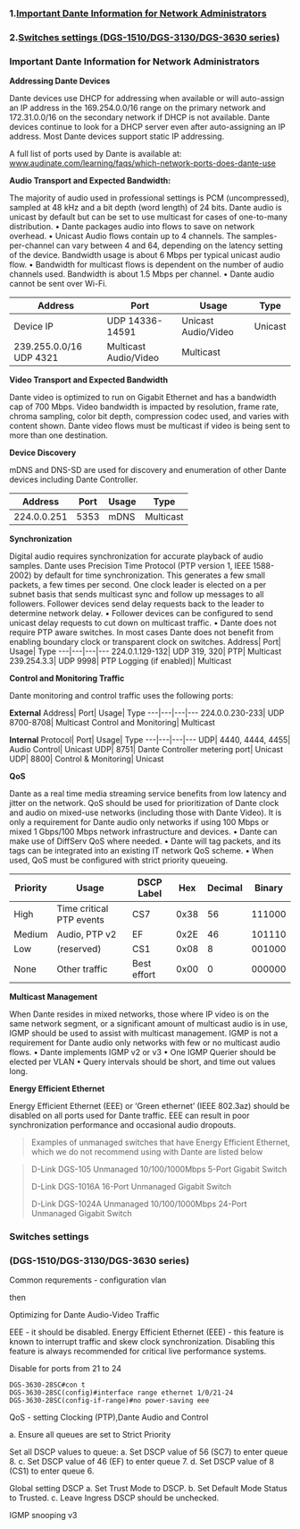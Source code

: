 ### 1.[Important Dante Information for Network Administrators](#Important-Dante-Information-for-Network-Administrators)
### 2.[Switches settings (DGS-1510/DGS-3130/DGS-3630 series)](#Switches-settings)

### Important Dante Information for Network Administrators

**Addressing Dante Devices**

Dante devices use DHCP for addressing when available or will auto-assign an IP address in the 169.254.0.0/16 range on the primary
network and 172.31.0.0/16 on the secondary network if DHCP is not available. Dante devices continue to look for a DHCP server
even after auto-assigning an IP address. Most Dante devices support static IP addressing.

A full list of ports used by Dante is available at: www.audinate.com/learning/faqs/which-network-ports-does-dante-use

**Audio Transport and Expected Bandwidth:**

The majority of audio used in professional settings is PCM (uncompressed), sampled at 48 kHz and a bit depth (word length) of
24 bits. Dante audio is unicast by default but can be set to use multicast for cases of one-to-many distribution.
• Dante packages audio into flows to save on network overhead.
• Unicast Audio flows contain up to 4 channels. The samples-per-channel can vary between 4 and 64, depending on the
latency setting of the device. Bandwidth usage is about 6 Mbps per typical unicast audio flow.
• Bandwidth for multicast flows is dependent on the number of audio channels used. Bandwidth is about 1.5 Mbps
per channel.
• Dante audio cannot be sent over Wi-Fi.

Address| Port| Usage| Type
---|---|---|---
Device IP| UDP 14336-14591| Unicast Audio/Video| Unicast
239.255.0.0/16 UDP 4321| Multicast Audio/Video| Multicast

**Video Transport and Expected Bandwidth**

Dante video is optimized to run on Gigabit Ethernet and has a bandwidth cap of 700 Mbps. Video bandwidth is impacted by
resolution, frame rate, chroma sampling, color bit depth, compression codec used, and varies with content shown. Dante video
flows must be multicast if video is being sent to more than one destination.

**Device Discovery**

mDNS and DNS-SD are used for discovery and enumeration of other Dante devices including Dante Controller.

Address| Port| Usage| Type
---|---|---|---
224.0.0.251| 5353| mDNS| Multicast

**Synchronization**

Digital audio requires synchronization for accurate playback of audio samples. Dante uses Precision Time Protocol (PTP version 1,
IEEE 1588-2002) by default for time synchronization. This generates a few small packets, a few times per second. One clock leader
is elected on a per subnet basis that sends multicast sync and follow up messages to all followers. Follower devices send delay
requests back to the leader to determine network delay.
• Follower devices can be configured to send unicast delay requests to cut down on multicast traffic.
• Dante does not require PTP aware switches. In most cases Dante does not benefit from enabling boundary clock or
transparent clock on switches.
Address| Port| Usage| Type
---|---|---|---
224.0.1.129-132| UDP 319, 320| PTP| Multicast
239.254.3.3| UDP 9998| PTP Logging (if enabled)| Multicast

**Control and Monitoring Traffic**

Dante monitoring and control traffic uses the following ports: 

**External**
Address| Port| Usage| Type
---|---|---|---
224.0.0.230-233| UDP 8700-8708| Multicast Control and Monitoring| Multicast

**Internal**
Protocol| Port| Usage| Type
---|---|---|---
UDP| 4440, 4444, 4455| Audio Control| Unicast
UDP| 8751| Dante Controller metering port| Unicast
UDP| 8800| Control & Monitoring| Unicast

**QoS**

Dante as a real time media streaming service benefits from low latency and jitter on the network. QoS should be used for
prioritization of Dante clock and audio on mixed-use networks (including those with Dante Video). It is only a requirement for
Dante audio only networks if using 100 Mbps or mixed 1 Gbps/100 Mbps network infrastructure and devices.
• Dante can make use of DiffServ QoS where needed.
• Dante will tag packets, and its tags can be integrated into an existing IT network QoS scheme.
• When used, QoS must be configured with strict priority queueing.

| Priority | Usage | DSCP Label | Hex | Decimal | Binary |
| -------- | ----- | -----------| --- | ------- | ------ |
High|Time critical PTP events|CS7|0x38|56|111000
Medium|Audio, PTP v2|EF| 0x2E |46|101110|
Low| (reserved)| CS1| 0x08| 8| 001000|
None| Other traffic| Best effort| 0x00| 0| 000000|

**Multicast Management**

When Dante resides in mixed networks, those where IP video is on the same network segment, or a significant amount of
multicast audio is in use, IGMP should be used to assist with multicast management. IGMP is not a requirement for Dante audio
only networks with few or no multicast audio flows.
• Dante implements IGMP v2 or v3
• One IGMP Querier should be elected per VLAN
• Query intervals should be short, and time out values long.

**Energy Efficient Ethernet**

Energy Efficient Ethernet (EEE) or ‘Green ethernet’ (IEEE 802.3az) should be disabled on all ports used for Dante traffic.
EEE can result in poor synchronization performance and occasional audio dropouts.


>Examples of unmanaged switches that have Energy Efficient Ethernet, which we do not recommend using
with Dante are listed below

>D-Link DGS-105 Unmanaged 10/100/1000Mbps 5-Port Gigabit Switch 
>
>D-Link DGS-1016A 16-Port Unmanaged Gigabit Switch 
>
>D-Link DGS-1024A Unmanaged 10/100/1000Mbps 24-Port Unmanaged Gigabit Switch 


### Switches settings 

### (DGS-1510/DGS-3130/DGS-3630 series)

Common requrements - configuration vlan 

then 

Optimizing for Dante Audio-Video Traffic

EEE  - it should be disabled. 
Energy Efficient Ethernet (EEE) - this feature is known to interrupt traffic and skew clock
synchronization. Disabling this feature is always recommended for critical live performance systems.

Disable for ports from 21 to 24
```
DGS-3630-28SC#con t
DGS-3630-28SC(config)#interface range ethernet 1/0/21-24
DGS-3630-28SC(config-if-range)#no power-saving eee
```



QoS - setting Clocking (PTP),Dante Audio and Control

a. Ensure all queues are set to Strict Priority

Set all DSCP values to queue:
a. Set DSCP value of 56 (SC7) to enter queue 8.
c. Set DSCP value of 46 (EF) to enter queue 7.
d. Set DSCP value of 8 (CS1) to enter queue 6.

Global setting DSCP
a. Set Trust Mode to DSCP.
b. Set Default Mode Status to Trusted.
c. Leave Ingress DSCP should be unchecked.




IGMP snooping v3

